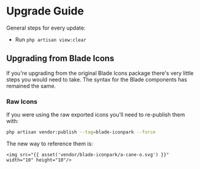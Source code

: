 # Upgrade Guide

General steps for every update:

- Run `php artisan view:clear`

## Upgrading from Blade Icons

If you're upgrading from the original Blade Icons package there's very little steps you would need to take. The syntax for the Blade components has remained the same.

### Raw Icons

If you were using the raw exported icons you'll need to re-publish them with:

```bash
php artisan vendor:publish --tag=blade-iconpark --force
```

The new way to reference them is:

```blade
<img src="{{ asset('vendor/blade-iconpark/a-cane-o.svg') }}" width="10" height="10"/>
```
